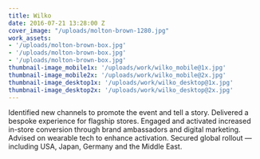 ```yaml
---
title: Wilko
date: 2016-07-21 13:28:00 Z
cover_image: "/uploads/molton-brown-1280.jpg"
work_assets:
- '/uploads/molton-brown-box.jpg'
- '/uploads/molton-brown-box.jpg'
- '/uploads/molton-brown-box.jpg'
thumbnail-image_mobile1x: '/uploads/work/wilko_mobile@1x.jpg'
thumbnail-image_mobile2x: '/uploads/work/wilko_mobile@2x.jpg'
thumbnail-image_desktop1x: '/uploads/work/wilko_desktop@1x.jpg'
thumbnail-image_desktop2x: '/uploads/work/wilko_desktop@2x.jpg'
---
```


Identified new channels to promote the event and tell a story. Delivered a bespoke experience for flagship stores. Engaged and activated increased in-store conversion through brand ambassadors and digital marketing. Advised on wearable tech to enhance activation. Secured global rollout — including USA, Japan, Germany and the Middle East.
